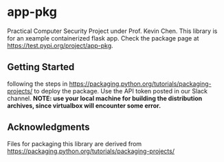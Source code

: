 # app-pkg
Practical Computer Security Project under Prof. Kevin Chen. This library is for an xeample containerized flask app. Check the package page at https://test.pypi.org/project/app-pkg.

## Getting Started
following the steps in https://packaging.python.org/tutorials/packaging-projects/ to deploy the package. Use the API token posted in our Slack channel. **NOTE: use your local machine for building the distribution archives, since virtualbox will encounter some error.**

## Acknowledgments
Files for packaging this library are derived from https://packaging.python.org/tutorials/packaging-projects/

